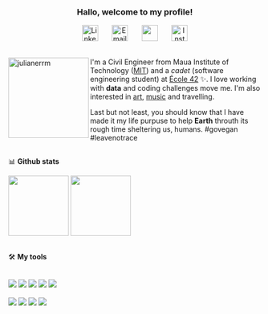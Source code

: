 <h3 align="center">
Hallo, welcome to my profile!
</h3>
 
 <p align="center">
  <a href="https://www.linkedin.com/in/juliane-rodrigues-ramiro-martins-b16b74149/"><img width="32px" alt="Linkedin" title="Linkedin" src="https://cdn.discordapp.com/attachments/861971339655905300/879844247069687828/linkedin.png"></a>
  &#8287;&#8287;&#8287;&#8287;&#8287;
 <a href="mailto:julianerrm@hotmail.com"><img width="32px" alt="Email" title="Email" src="https://cdn.discordapp.com/attachments/861971339655905300/879844240643981352/o-email.png"/></a>
  &#8287;&#8287;&#8287;&#8287;&#8287;
  <a href="https://discord.com/users/861741406405001217" alt="Discord" title="Discord" ><img width="32px" src="https://cdn.discordapp.com/attachments/861971339655905300/879844245098336277/discordia.png"/></a>
  &#8287;&#8287;&#8287;&#8287;&#8287;
  <a href="https://instagram.com/julianerrm"><img width="32px" alt="Instagram" title="Instagram" src="https://cdn.discordapp.com/attachments/861971339655905300/879843530779017286/instagram_2.png"/></a>
</p>
 
  ##
 
 <div> 
 <img align="left" height="160" alt="julianerrm" src="https://media.giphy.com/media/keL2o6qMp5RQ2JjfZM/giphy.gif?cid=790b761149bce62ab3fea3e90d382d315882aa782a6dea9f&rid=giphy.gif&ct=g"/> 
 
 I'm a Civil Engineer from Maua Institute of Technology ([MIT](https://maua.br/)) and a _cadet_ (software engineering student) at [École 42](https://www.42sp.org.br/) ✨.
 I love working with **data** and coding challenges move me. I'm also interested in [art](https://instagram.com/julianerrm.art), [music](https://open.spotify.com/playlist/4Dr1ijlnRY9NYlWFAaUHJD?si=12437d44f0574309) and travelling.
 
 Last but not least, you should know that I have made it my life purpuse to help **Earth** throuth its rough time sheltering us, humans. #govegan #leavenotrace
 </div>

##
 
 📊 **Github stats**
 <div>
  <a href="https://github.com/julianerrm"></a>
  <img height="120em" src="https://github-readme-stats.vercel.app/api?username=julianerrm&show_icons=true&hide_title=true&icon_color=905B5B&title_color=905B5B&text_color=FFFFFF&hide_border=true&bg_color=697D55&include_all_commits=true&count_private=true"/>
  <img height="120em" src="https://github-readme-stats.vercel.app/api/top-langs/?username=julianerrm&layout=compact&langs_count=7&hide_title=true&bg_color=697D55&hide_border=true&text_color=FFFFFF"/>  
 </div>
 
 ## 
 
🛠️ **My tools**
<div style="display: inline_block"><br>
  <a href="#"><img src="https://img.shields.io/badge/C-Intermadiate-905B5B.svg?logo=C"></a>
  <a href="#"><img src="https://img.shields.io/badge/Shell-Introductory-905B5B.svg?logo=Shell"></a>
  <a href="#"><img src="https://img.shields.io/badge/Python-Introductory-905B5B.svg?logo=Python"></a>
  <a href="#"><img src="https://img.shields.io/badge/JavaScript-Introductory-905B5B.svg?logo=JavaScript"></a>
  <a href="#"><img src="https://img.shields.io/badge/SQL-Intermadiate-905B5B.svg?"></a>
</div>

<div style="display: inline_block"><br>
  <a href="#"><img src="https://img.shields.io/badge/Portuguese-Native-697D55.svg"></a>
  <a href="#"><img src="https://img.shields.io/badge/English-Fluent-697D55.svg"></a>
  <a href="#"><img src="https://img.shields.io/badge/Spanish-Advanced-697D55.svg"></a>
 <a href="#"><img src="https://img.shields.io/badge/German-Beginner-697D55.svg"></a>
</div>
  
